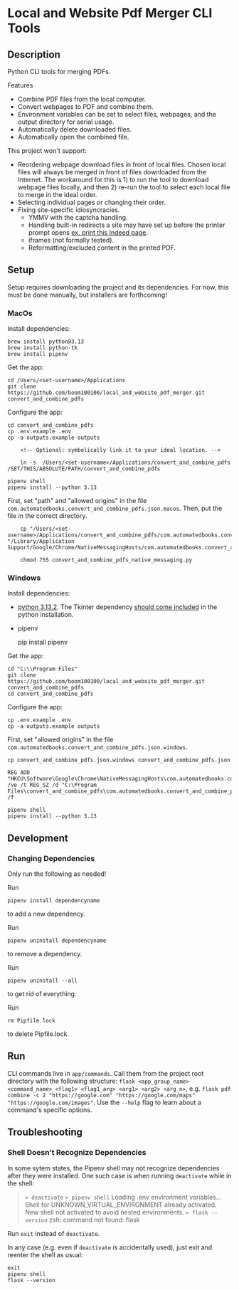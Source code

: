 # Local and Website Pdf Merger CLI Tools

## Description

Python CLI tools for merging PDFs.

Features
- Combine PDF files from the local computer.
- Convert webpages to PDF and combine them.
- Environment variables can be set to select files, webpages, and the output directory for serial usage.
- Automatically delete downloaded files.
- Automatically open the combined file.

This project won't support:

- Reordering webpage download files in front of local files. Chosen local files will always be merged in front of files downloaded from the Internet. The workaround for this is 1) to run the tool to download webpage files locally, and then 2) re-run the tool to select each local file to merge in the ideal order.
- Selecting individual pages or changing their order.
- Fixing site-specific idiosyncracies.
  - YMMV with the captcha handling.
  - Handling built-in redirects a site may have set up before the printer prompt opens [ex. print this Indeed page](https://www.indeed.com/jobs?q=sm&l=New+York%2C+NY&from=searchOnHP&vjk=0bf7023a2547e8c8).
  - iframes (not formally tested).
  - Reformatting/excluded content in the printed PDF.

## Setup

Setup requires downloading the project and its dependencies. For now, this must be done manually, but installers are forthcoming!

### MacOs
Install dependencies:

    brew install python@3.13
    brew install python-tk
    brew install pipenv

Get the app:

    cd /Users/<set-username>/Applications
    git clone https://github.com/boom100100/local_and_website_pdf_merger.git convert_and_combine_pdfs

Configure the app:

    cd convert_and_combine_pdfs
    cp .env.example .env
    cp -a outputs.example outputs

        <!-- Optional: symbolically link it to your ideal location. -->

        ln -s  /Users/<set-username>/Applications/convert_and_combine_pdfs /SET/THIS/ABSOLUTE/PATH/convert_and_combine_pdfs

    pipenv shell
    pipenv install --python 3.13

First, set "path" and "allowed origins" in the file `com.automatedbooks.convert_and_combine_pdfs.json.macos`. Then, put the file in the correct directory.

        cp "/Users/<set-username>/Applications/convert_and_combine_pdfs/com.automatedbooks.convert_and_combine_pdfs.json.macos" "/Library/Application Support/Google/Chrome/NativeMessagingHosts/com.automatedbooks.convert_and_combine_pdfs.json"

        chmod 755 convert_and_combine_pdfs_native_messaging.py

### Windows
<!-- TODO: must test this setup. -->
Install dependencies:

- [python 3.13.2](https://www.python.org/downloads/windows/). The Tkinter dependency [should come included](https://tkdocs.com/tutorial/install.html#installwin) in the python installation.
- pipenv

    pip install pipenv

Get the app:

    cd "C:\\Program Files"
    git clone https://github.com/boom100100/local_and_website_pdf_merger.git convert_and_combine_pdfs
    cd convert_and_combine_pdfs

Configure the app:

    cp .env.example .env
    cp -a outputs.example outputs

First, set "allowed origins" in the file `com.automatedbooks.convert_and_combine_pdfs.json.windows`.

    cp convert_and_combine_pdfs.json.windows convert_and_combine_pdfs.json

    REG ADD "HKCU\Software\Google\Chrome\NativeMessagingHosts\com.automatedbooks.convert_and_combine_pdfs" /ve /t REG_SZ /d "C:\Program Files\convert_and_combine_pdfs\com.automatedbooks.convert_and_combine_pdfs.json" /f

    pipenv shell
    pipenv install --python 3.13


## Development
### Changing Dependencies
Only run the following as needed!

Run

    pipenv install dependencyname

to add a new dependency.

Run

    pipenv uninstall dependencyname

to remove a dependency.

Run

    pipenv uninstall --all

to get rid of everything.

Run

    rm Pipfile.lock

to delete Pipfile.lock. 

## Run
CLI commands live in `app/commands`. Call them from the project root directory with the following structure: `flask <app_group_name> <command_name> <flag1> <flag1_arg> <arg1> <arg2> <arg_n>`, e.g. `flask pdf combine -c 2 "https://google.com" "https://google.com/maps" "https://google.com/images"`. Use the `--help` flag to learn about a command's specific options.


## Troubleshooting

### Shell Doesn't Recognize Dependencies

In some sytem states, the Pipenv shell may not recognize dependencies after they were installed. One such case is when running `deactivate` while in the shell:

> `> deactivate`
> `> pipenv shell`
> Loading .env environment variables...
> Shell for UNKNOWN_VIRTUAL_ENVIRONMENT already activated.
> New shell not activated to avoid nested environments.
> `> flask --version`
> zsh: command not found: flask

Run `exit` instead of `deactivate`.

In any case (e.g. even if `deactivate` *is* accidentally used), just exit and reenter the shell as usual:

```
exit 
pipenv shell
flask --version
```
